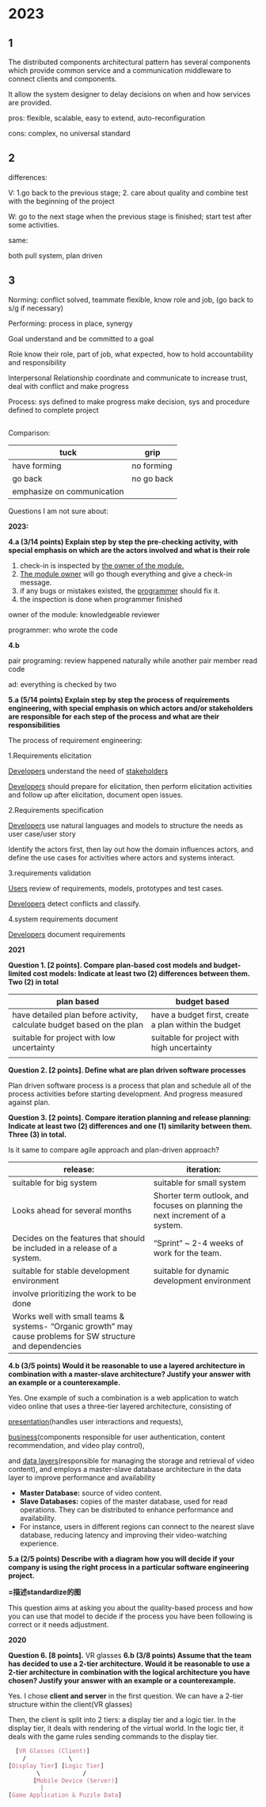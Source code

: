 # 2023

## 1

The distributed components architectural pattern has several components which provide common service and a communication middleware to connect clients and components.

It allow the system designer to delay decisions on when and how services are provided.

pros: flexible, scalable, easy to extend, auto-reconfiguration

cons: complex, no universal standard

## 2

differences:

V: 1.go back to the previous stage; 2. care about quality and combine test with the beginning of the project

W: go to the next stage when the previous stage is finished; start test after some activities.

same:

both pull system, plan driven

## 3

Norming: conflict solved, teammate flexible, know role and job, (go back to s/g if necessary)

Performing: process in place, synergy

Goal understand and be committed to a goal

Role know their role, part of job, what expected, how to hold accountability and responsibility

Interpersonal Relationship coordinate and communicate to increase trust, deal with conflict and make progress

Process: sys defined to make progress make decision, sys and procedure defined to complete project

## 

Comparison:

| tuck                       | grip       |
| -------------------------- | ---------- |
| have forming               | no forming |
| go back                    | no go back |
| emphasize on communication |            |

Questions I am not sure about:

**2023:**

 **4.a (3/14 points) Explain step by step the pre-checking activity, with special emphasis on which are the actors involved and what is their role**

1. check-in is inspected by <u>the owner of the module.</u> 
2. <u>The module owner</u> will go though everything and give a check-in message.
3. if any bugs or mistakes existed, the <u>programmer</u> should fix it.
4. the inspection is done when programmer finished

owner of the module: knowledgeable reviewer

programmer: who wrote the code 

**4.b**

pair programing: review happened naturally while another pair member read code

ad: everything is checked by two

**5.a (5/14 points) Explain step by step the process of requirements engineering, with special emphasis on which actors and/or stakeholders are responsible for each step of the process and what are their responsibilities**

The process of requirement engineering:

1.Requirements elicitation 

<u>Developers</u> understand the need of <u>stakeholders</u>

<u>Developers</u> should prepare for elicitation, then perform elicitation activities and follow up after elicitation, document open issues.

2.Requirements specification

<u>Developers</u> use natural languages and models to structure the needs as user case/user story

Identify the actors first, then lay out how the domain influences actors, and define the use cases for activities where actors and systems interact.

3.requirements validation 

<u>Users</u> review of requirements, models, prototypes and test cases.

<u>Developers</u> detect conflicts and classify.

4.system requirements document

<u>Developers</u> document requirements

**2021**

**Question 1. [2 points]. Compare plan-based cost models and budget-limited cost models: Indicate at least two (2) differences between them. Two (2) in total**

| plan based                                                   | budget based                                         |
| ------------------------------------------------------------ | ---------------------------------------------------- |
| have detailed plan before activity, calculate budget based on the plan | have a budget first, create a plan within the budget |
| suitable for project with low uncertainty                    | suitable for project with high uncertainty           |
|                                                              |                                                      |

 **Question 2. [2 points]. Define what are plan driven software processes**

Plan driven software process is a process that plan and schedule all of the process activities before starting development. And progress measured against plan.

 **Question 3. [2 points]. Compare iteration planning and release planning: Indicate at least two (2) differences and one (1) similarity between them. Three (3) in total.**

Is it same to compare agile approach and plan-driven approach?

| release:                                                     | iteration:                                                   |
| ------------------------------------------------------------ | ------------------------------------------------------------ |
| suitable for big system                                      | suitable for small system                                    |
| Looks ahead for several  months                              | Shorter term outlook,  and focuses on planning  the next increment of a  system. |
| Decides on the features  that should be included  in a release of a system. | “Sprint” ~ 2-4 weeks of  work for the team.                  |
| suitable for stable development environment                  | suitable for dynamic development environment                 |
| involve prioritizing the work to be done                     |                                                              |
| Works well with small teams & systems- “Organic growth” may cause problems for SW structure and dependencies |                                                              |

 **4.b (3/5 points) Would it be reasonable to use a layered architecture in combination with a master-slave architecture? Justify your answer with an example or a counterexample.** 

Yes. One example of such a combination is a web application to watch video online that uses a three-tier layered architecture, consisting of 

<u>presentation</u>(handles user interactions and requests), 

<u>business</u>(components responsible for user authentication, content recommendation, and video play control), 

and <u>data layers</u>(responsible for managing the storage and retrieval of video content), and employs a master-slave database architecture in the data layer to improve performance and availability

- **Master Database:** source of video content. 
- **Slave Databases:** copies of the master database, used for read operations. They can be distributed to enhance performance and availability. 
- For instance, users in different regions can connect to the nearest slave database, reducing latency and improving their video-watching experience.

 **5.a (2/5 points) Describe with a diagram how you will decide if your company is using the right process in a particular software engineering project.**

**=描述standardize的图**

This question aims at asking you about the quality-based process and how you can use that model to decide if the process you have been following is correct or it needs adjustment.



**2020**

**Question 6. [8 points].** 
VR glasses
**6.b (3/8 points) Assume that the team has decided to use a 2-tier architecture. Would it be reasonable to use a 2-tier architecture in combination with the logical architecture you have chosen? Justify your answer with an example or a counterexample.** 

Yes. I chose **client and server** in the first question. We can have a 2-tier structure within the client(VR glasses)

Then, the client is split into 2 tiers: a display tier and a logic tier. In the display tier, it deals with rendering of the virtual world. In the logic tier, it deals with the game rules sending commands to the display tier.

```css
  [VR Glasses (Client)]
    /            \
[Display Tier] [Logic Tier]
        \            /
       [Mobile Device (Server)]
         |
[Game Application & Puzzle Data]
```